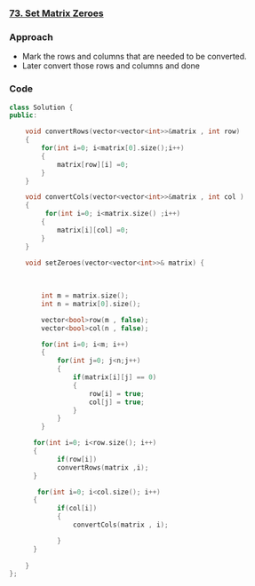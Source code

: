 ### [73. Set Matrix Zeroes](https://leetcode.com/problems/set-matrix-zeroes/)


### Approach 
- Mark the rows and columns that are needed to be converted.
- Later convert those rows and columns and done

### Code

```cpp
class Solution {
public:

    void convertRows(vector<vector<int>>&matrix , int row)
    {
        for(int i=0; i<matrix[0].size();i++)
        {
            matrix[row][i] =0;
        }
    }

    void convertCols(vector<vector<int>>&matrix , int col )
    {
         for(int i=0; i<matrix.size() ;i++)
        {
            matrix[i][col] =0;
        }
    }
    
    void setZeroes(vector<vector<int>>& matrix) {
        
   

        int m = matrix.size();
        int n = matrix[0].size();

        vector<bool>row(m , false);
        vector<bool>col(n , false);

        for(int i=0; i<m; i++)
        {
            for(int j=0; j<n;j++)
            {
                if(matrix[i][j] == 0)
                {
                    row[i] = true;
                    col[j] = true;
                }
            }
        }

      for(int i=0; i<row.size(); i++)
      {
            if(row[i])
            convertRows(matrix ,i);
      }

       for(int i=0; i<col.size(); i++)
      { 
            if(col[i])
            {
                convertCols(matrix , i);

            }
      }
        
    }
};
```